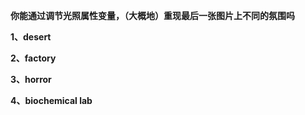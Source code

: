 **你能通过调节光照属性变量，（大概地）重现最后一张图片上不同的氛围吗**

**1、desert**



**2、factory**

**3、horror**

**4、biochemical lab**